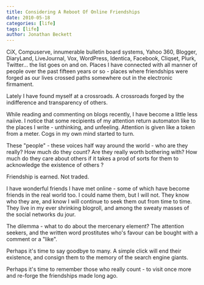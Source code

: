 ```yaml
---
title: Considering A Reboot Of Online Friendships
date: 2010-05-18
categories: [life]
tags: [life]
author: Jonathan Beckett
---
```


CiX, Compuserve, innumerable bulletin board systems, Yahoo 360, Blogger, DiaryLand, LiveJournal, Vox, WordPress, Identica, Facebook, Cliqset, Plurk, Twitter... the list goes on and on. Places I have connected with all manner of people over the past fifteen years or so - places where friendships were forged as our lives crossed paths somewhere out in the electronic firmament.

Lately I have found myself at a crossroads. A crossroads forged by the indifference and transparency of others.

While reading and commenting on blogs recently, I have become a little less naiive. I notice that some recipients of my attention return automaton like to the places I write - unthinking, and unfeeling. Attention is given like a token from a meter. Cogs in my own mind started to turn.

These "people" - these voices half way around the world - who are they really? How much do they count? Are they really worth bothering with? How much do they care about others if it takes a prod of sorts for them to acknowledge the existence of others ?

Friendship is earned. Not traded.

I have wonderful friends I have met online - some of which have become friends in the real world too. I could name them, but I will not. They know who they are, and know I will continue to seek them out from time to time. They live in my ever shrinking blogroll, and among the sweaty masses of the social networks du jour.

The dilemma - what to do about the mercenary element? The attention seekers, and the written word prostitutes who's favour can be bought with a comment or a "like".

Perhaps it's time to say goodbye to many. A simple click will end their existence, and consign them to the memory of the search engine giants.

Perhaps it's time to remember those who really count - to visit once more and re-forge the friendships made long ago.
